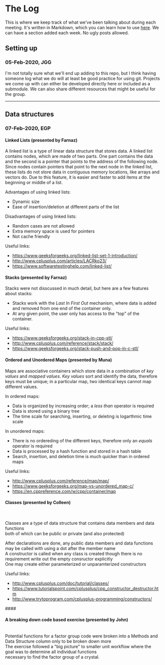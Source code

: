 # The Log

This is where we keep track of what we've been talking about during each meeting.
It's written in Markdown, which you can learn how to use [here](https://www.markdownguide.org/basic-syntax/).
We can have a section added each week.
No ugly posts allowed.

## Setting up
### 05-Feb-2020, JGG
I'm not totally sure what we'll end up adding to this repo, but I think having someone log what we do will at least be good practice for using git.
Projects we come up with can either be developed directly here or included as a submodule.
We can also share different resources that might be useful for the group.

----
## Data structures
### 07-Feb-2020, EGP

#### Linked Lists \(presented by Farnaz\)
A linked list is a type of linear data structure that stores data.
A linked list contains nodes, which are made of two parts.
One part contains the data and the second is a pointer that points to the address of the following node.
Since nodes contain pointers that point to the next node in the linked list, these lists do not store data in contiguous memory locations, like arrays and vectors do.
Due to this feature, it is easier and faster to add items at the beginning or middle of a list.

Advantages of using linked lists:
- Dynamic size
- Ease of insertion/deletion at different parts of the list

Disadvantages of using linked lists:
- Random cases are not allowed
- Extra memory space is used for pointers
- Not cache friendly

Useful links:
- <https://www.geeksforgeeks.org/linked-list-set-1-introduction/>
- <http://www.cplusplus.com/articles/LACRko23/>
- <https://www.softwaretestinghelp.com/linked-list/>

#### Stacks \(presented by Farnaz\)
Stacks were not disscussed in much detail, but here are a few features about stacks:
- Stacks work with the *Last In First Out* mechanism, where data is added and removed from one end of the container only.
- At any given point, the user only has access to the "top" of the container.

Useful links:
- <https://www.geeksforgeeks.org/stack-in-cpp-stl/>
- <http://www.cplusplus.com/reference/stack/stack/>
- <https://www.geeksforgeeks.org/stack-push-and-pop-in-c-stl/>

#### Ordered and Unordered Maps \(presented by Muna\)
Maps are associative containers which store data in a combination of *key values* and *mapped values*.
*Key values* sort and identify the data, therefore keys must be unique; in a particular map, two identical keys cannot map different values.

In ordered maps:
- Data is organized by increasing order; a *less than* operator is required
- Data is stored using a binary tree
- The time scale for searching, inserting, or deleting is logarthmic time scale

In unordered maps:
- There is no ordereding of the different keys, therefore only an *equals* operator is required
- Data is processed by a hash function and stored in a hash table
- Search, insertion, and deletion time is much quicker than in ordered maps

Useful links:
- <http://www.cplusplus.com/reference/map/map/>
- <https://www.geeksforgeeks.org/map-vs-unordered_map-c/>
- <https://en.cppreference.com/w/cpp/container/map> 


#### <h4>Classes \(presented by Colleen\)</h4><br>
Classes are a type of data structure that contains data members and data functions <br> both of which can be public or private (and also protected)

After declarations are done, any public data members and data functions may be called with using a dot after the member name <br>A constructor is called when any class is created though there is no requirement write out the empty consructor explicitly <br>One may create either parameterized or unparamterized constructors

Useful links:
- <http://www.cplusplus.com/doc/tutorial/classes/>
- <https://www.tutorialspoint.com/cplusplus/cpp_constructor_destructor.htm>
- <http://www.trytoprogram.com/cplusplus-programming/constructors/>


####<h4>A breaking down code based exercise \(presented by John\)</h4><br>
Potential functions for a factor group code were broken into a Methods and Data Structure column only to be broken down more <br>The exercise followed a "big picture" to smaller unit workflow where the goal was to determine all individual functions <br>necessary to find the factor group of a crystal.

